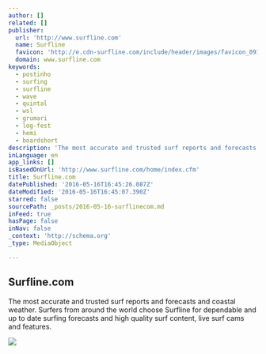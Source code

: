 ```yaml
---
author: []
related: []
publisher:
  url: 'http://www.surfline.com'
  name: Surfline
  favicon: 'http://e.cdn-surfline.com/include/header/images/favicon_09142011.ico'
  domain: www.surfline.com
keywords:
  - postinho
  - surfing
  - surfline
  - wave
  - quintal
  - wsl
  - grumari
  - log-fest
  - hemi
  - boardshort
description: 'The most accurate and trusted surf reports and forecasts and coastal weather. Surfers from around the world choose Surfline for dependable and up to date surfing forecasts and high quality surf content, live surf cams and features.'
inLanguage: en
app_links: []
isBasedOnUrl: 'http://www.surfline.com/home/index.cfm'
title: Surfline.com
datePublished: '2016-05-16T16:45:26.087Z'
dateModified: '2016-05-16T16:45:07.390Z'
starred: false
sourcePath: _posts/2016-05-16-surflinecom.md
inFeed: true
hasPage: false
inNav: false
_context: 'http://schema.org'
_type: MediaObject

---
```

<article style=""><h1>Surfline.com</h1><p>The most accurate and trusted surf reports and forecasts and coastal weather. Surfers from around the world choose Surfline for dependable and up to date surfing forecasts and high quality surf content, live surf cams and features.</p><img src="http://i.cdn-surfline.com/facebook/surfline-fblogo_cam.png" /></article>